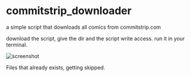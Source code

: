 commitstrip_downloader
======================

a simple script that downloads all comics from commitstrip.com

download the script, give the dir and the script write access. run it in your terminal.

![screenshot](http://i.imgur.com/prCDpOY.png)

Files that already exists, getting skipped.
